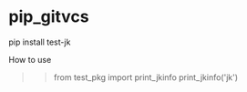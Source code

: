 # pip_gitvcs

pip install test-jk

How to use
>> from test_pkg import print_jkinfo
>> print_jkinfo('jk')


